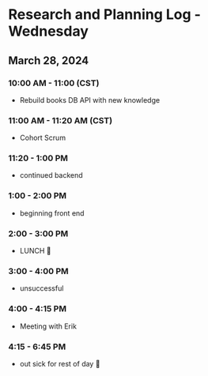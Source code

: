 # Research and Planning Log - Wednesday

## March 28, 2024

### 10:00 AM - 11:00 (CST)

- Rebuild books DB  API with new knowledge

### 11:00 AM - 11:20 AM (CST)

- Cohort Scrum

### 11:20 - 1:00 PM

- continued backend

### 1:00 - 2:00 PM

- beginning front end

### 2:00 - 3:00 PM

- LUNCH 🍔

### 3:00 - 4:00 PM

- unsuccessful 

### 4:00 - 4:15 PM

- Meeting with Erik

### 4:15 - 6:45 PM

- out sick for rest of day 🤢
